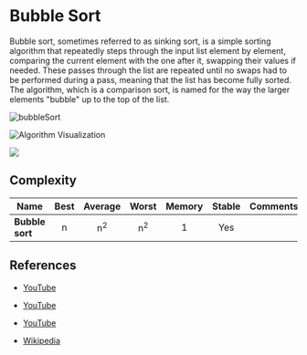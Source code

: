 # Bubble Sort

Bubble sort, sometimes referred to as sinking sort, is a simple sorting algorithm that repeatedly steps through the input list element by element, comparing the current element with the one after it, swapping their values if needed. These passes through the list are repeated until no swaps had to be performed during a pass, meaning that the list has become fully sorted. The algorithm, which is a comparison sort, is named for the way the larger elements "bubble" up to the top of the list.

![bubbleSort](https://thumbs.gfycat.com/AdoredImpassionedGermanspitz.webp)

![Algorithm Visualization](https://upload.wikimedia.org/wikipedia/commons/c/c8/Bubble-sort-example-300px.gif)

![](https://thumbs.gfycat.com/HideousDrearyFowl.webp)

## Complexity

| Name                  | Best            | Average             | Worst               | Memory    | Stable    | Comments  |
| --------------------- | :-------------: | :-----------------: | :-----------------: | :-------: | :-------: | :-------- |
| **Bubble sort**       | n               | n<sup>2</sup>       | n<sup>2</sup>       | 1         | Yes       |           |

## References

- [YouTube](https://www.youtube.com/watch?v=gqMjdM8FsrE&list=PLC3y8-rFHvwjPxNAKvZpdnsr41E0fCMMP&index=20)

- [YouTube](https://www.youtube.com/watch?v=xdCgW2a3r_Q&list=PLC3y8-rFHvwjPxNAKvZpdnsr41E0fCMMP&index=21)

- [YouTube](https://www.youtube.com/watch?v=6Gv8vg0kcHc&index=27&t=0s&list=PLLXdhg_r2hKA7DPDsunoDZ-Z769jWn4R8)

- [Wikipedia](https://en.wikipedia.org/wiki/Bubble_sort)

